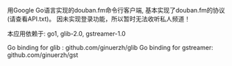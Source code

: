 用Google Go语言实现的douban.fm命令行客户端, 基本实现了douban.fm的协议(请查看API.txt)。
因未实现登录功能，所以暂时无法收听私人频道！

本应用依赖于: go1, glib-2.0, gstreamer-1.0

Go binding for glib : github.com/ginuerzh/glib
Go binding for gstreamer: github.com/ginuerzh/gst



